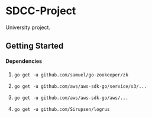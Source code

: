 # SDCC-Project
University project.

## Getting Started

#### Dependencies

1. `go get -u github.com/samuel/go-zookeeper/zk`

1. `go get -u github.com/aws/aws-sdk-go/service/s3/...`

1. `go get -u github.com/aws/aws-sdk-go/aws/...`

1. `go get -u github.com/Sirupsen/logrus`

